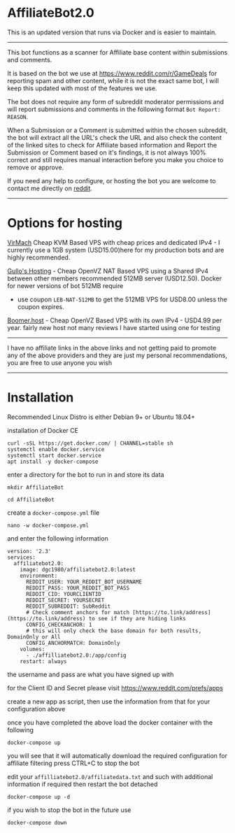 # AffiliateBot2.0

This is an updated version that runs via Docker and is easier to maintain.

---

This bot functions as a scanner for Affiliate base content within submissions and comments.

It is based on the bot we use at https://www.reddit.com/r/GameDeals for reporting spam and other content, while it is not the exact same bot, I will keep this updated with most of the features we use.

The bot does not require any form of subreddit moderator permissions and will report submissions and comments in the following format `Bot Report: REASON`.

When a Submission or a Comment is submitted within the chosen subreddit, the bot will extract all the URL's check the URL and also check the content of the linked sites to check for Affiliate based information and Report the Submission or Comment based on it's findings, it is not always 100% correct and still requires manual interaction before you make you choice to remove or approve.

If you need any help to configure, or hosting the bot you are welcome to contact me directly on [reddit](https://www.reddit.com/user/dgc1980/).

---

# Options for hosting

[VirMach](https://virmach.com/special-offers/) Cheap KVM Based VPS with cheap prices and dedicated IPv4 - I currently use a 1GB system (USD15.00)here for my production bots and are highly recommended.

[Gullo's Hosting](https://hosting.gullo.me/pricing) - Cheap OpenVZ NAT Based VPS using a Shared IPv4 between other members recommended 512MB server (USD12.50). Docker for newer versions of bot 512MB require

* use coupon `LEB-NAT-512MB` to get the 512MB VPS for USD8.00 unless the coupon expires.

[Boomer.host](https://my.boomer.host/order.php?step=1&productGroup=4&product=7) - Cheap OpenVZ Based VPS with its own IPv4 - USD4.99 per year. fairly new host not many reviews I have started using one for testing



---
I have no affiliate links in the above links and not getting paid to promote any of the above providers and they are just my personal recommendations, you are free to use anyone you wish

---

# Installation

Recommended Linux Distro is either Debian 9+ or Ubuntu 18.04+

installation of Docker CE

```
curl -sSL https://get.docker.com/ | CHANNEL=stable sh
systemctl enable docker.service
systemctl start docker.service
apt install -y docker-compose
```

enter a directory for the bot to run in and store its data

`mkdir AffiliateBot`

`cd AffiliateBot`

create a `docker-compose.yml` file

`nano -w docker-compose.yml`

and enter the following information

```
version: '2.3'
services:
  affiliatebot2.0:
    image: dgc1980/affiliatebot2.0:latest
    environment:
      REDDIT_USER: YOUR_REDDIT_BOT_USERNAME
      REDDIT_PASS: YOUR_REDDIT_BOT_PASS
      REDDIT_CID: YOURCLIENTID
      REDDIT_SECRET: YOURSECRET
      REDDIT_SUBREDDIT: SubReddit
      # Check comment anchors for match [https://to.link/address](https://to.link/address) to see if they are hiding links
      CONFIG_CHECKANCHOR: 1
      # this will only check the base domain for both results, DomainOnly or All
      CONFIG_ANCHORMATCH: DomainOnly
    volumes:
      - ./affilliatebot2.0:/app/config
    restart: always
```

the username and pass are what you have signed up with

for the Client ID and Secret please visit https://www.reddit.com/prefs/apps

create a new app as script, then use the information from that for your configuration above

once you have completed the above load the docker container with the following

`docker-compose up`

you will see that it will automatically download the required configuration for affiliate filtering press CTRL+C to stop the bot

edit your `affilliatebot2.0/affiliatedata.txt` and such with additional information if required then restart the bot detached

`docker-compose up -d`

if you wish to stop the bot in the future use

`docker-compose down`
